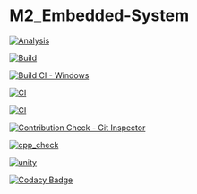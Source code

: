 # M2_Embedded-System



[![Analysis](https://github.com/Huthaif-2000/M2_Embedded-System/actions/workflows/Analysis.yml/badge.svg)](https://github.com/Huthaif-2000/M2_Embedded-System/actions/workflows/Analysis.yml)

[![Build](https://github.com/Huthaif-2000/M2_Embedded-System/actions/workflows/build.yml/badge.svg)](https://github.com/Huthaif-2000/M2_Embedded-System/actions/workflows/build.yml)

[![Build CI - Windows](https://github.com/Huthaif-2000/M2_Embedded-System/actions/workflows/Build_windows.yml/badge.svg)](https://github.com/Huthaif-2000/M2_Embedded-System/actions/workflows/Build_windows.yml)

[![CI](https://github.com/Huthaif-2000/M2_Embedded-System/actions/workflows/Valgrind.yml/badge.svg)](https://github.com/Huthaif-2000/M2_Embedded-System/actions/workflows/Valgrind.yml)

[![CI](https://github.com/Huthaif-2000/M2_Embedded-System/actions/workflows/main.yml/badge.svg)](https://github.com/Huthaif-2000/M2_Embedded-System/actions/workflows/main.yml)

[![Contribution Check - Git Inspector](https://github.com/Huthaif-2000/M2_Embedded-System/actions/workflows/git_inspector.yml/badge.svg)](https://github.com/Huthaif-2000/M2_Embedded-System/actions/workflows/git_inspector.yml)

[![cpp_check](https://github.com/Huthaif-2000/M2_Embedded-System/actions/workflows/cppcheck.yml/badge.svg)](https://github.com/Huthaif-2000/M2_Embedded-System/actions/workflows/cppcheck.yml)

[![unity](https://github.com/Huthaif-2000/M2_Embedded-System/actions/workflows/unity.yml/badge.svg)](https://github.com/Huthaif-2000/M2_Embedded-System/actions/workflows/unity.yml)

[![Codacy Badge](https://app.codacy.com/project/badge/Grade/e584508109574c61970ed2c94a7e5d8e)](https://www.codacy.com/gh/Huthaif-2000/M2_Embedded-System/dashboard?utm_source=github.com&amp;utm_medium=referral&amp;utm_content=Huthaif-2000/M2_Embedded-System&amp;utm_campaign=Badge_Grade)
